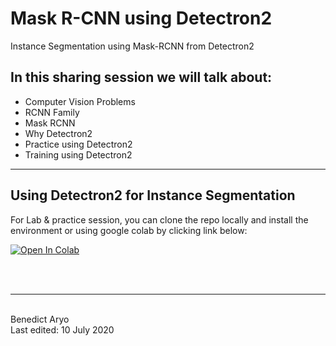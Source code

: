 # Mask R-CNN using Detectron2
Instance Segmentation using Mask-RCNN from Detectron2

In this sharing session we will talk about:
---
* Computer Vision Problems
* RCNN Family
* Mask RCNN
* Why Detectron2
* Practice using Detectron2
* Training using Detectron2

---

Using Detectron2 for Instance Segmentation
---
For Lab & practice session, you can clone the repo locally and install the environment or using google colab by clicking link below:

[![Open In Colab](https://colab.research.google.com/assets/colab-badge.svg)](https://colab.research.google.com/github/BenedictusAryo/Mask-RCNN_Detectron2/blob/master/detectron2_practice.ipynb)

<br>
<br>

---

<br>
Benedict Aryo
<br>
Last edited: 10 July 2020